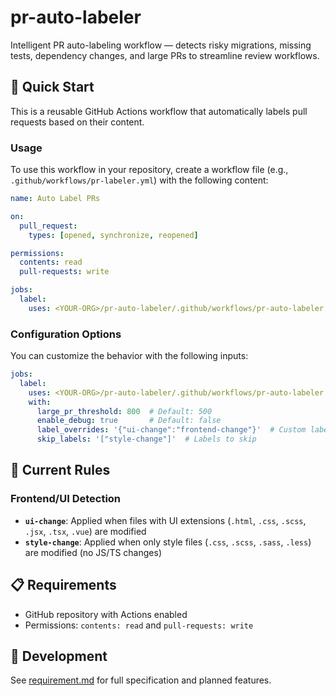 # pr-auto-labeler
Intelligent PR auto-labeling workflow — detects risky migrations, missing tests, dependency changes, and large PRs to streamline review workflows.

## 🚀 Quick Start

This is a reusable GitHub Actions workflow that automatically labels pull requests based on their content.

### Usage

To use this workflow in your repository, create a workflow file (e.g., `.github/workflows/pr-labeler.yml`) with the following content:

```yaml
name: Auto Label PRs

on:
  pull_request:
    types: [opened, synchronize, reopened]

permissions:
  contents: read
  pull-requests: write

jobs:
  label:
    uses: <YOUR-ORG>/pr-auto-labeler/.github/workflows/pr-auto-labeler.yml@main
```

### Configuration Options

You can customize the behavior with the following inputs:

```yaml
jobs:
  label:
    uses: <YOUR-ORG>/pr-auto-labeler/.github/workflows/pr-auto-labeler.yml@main
    with:
      large_pr_threshold: 800  # Default: 500
      enable_debug: true       # Default: false
      label_overrides: '{"ui-change":"frontend-change"}'  # Custom label names
      skip_labels: '["style-change"]'  # Labels to skip
```

## 🎨 Current Rules

### Frontend/UI Detection
- **`ui-change`**: Applied when files with UI extensions (`.html`, `.css`, `.scss`, `.jsx`, `.tsx`, `.vue`) are modified
- **`style-change`**: Applied when only style files (`.css`, `.scss`, `.sass`, `.less`) are modified (no JS/TS changes)

## 📋 Requirements

- GitHub repository with Actions enabled
- Permissions: `contents: read` and `pull-requests: write`

## 🔧 Development

See [requirement.md](requirement.md) for full specification and planned features.
